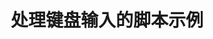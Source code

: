 ---
layout: article
title: 处理键盘输入的脚本示例
description: 
  - 模板展示了在Peakboard中如何处理键盘输入。
lang: cn
weight: 50
isDraft: false
ref: Script_Key_Inputs
category:
  - Script
  - Scripting
image: Script_Key_Inputs_EN.png
download: Script_Key_Inputs_EN.pbmx
overview_description:
overview_benefits:
overview_data_sources:
---